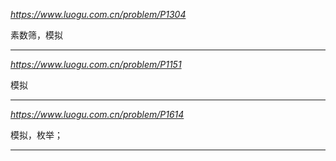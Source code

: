 *https://www.luogu.com.cn/problem/P1304*

素数筛，模拟

---

*https://www.luogu.com.cn/problem/P1151*

模拟


---

*https://www.luogu.com.cn/problem/P1614*

模拟，枚举；

---
